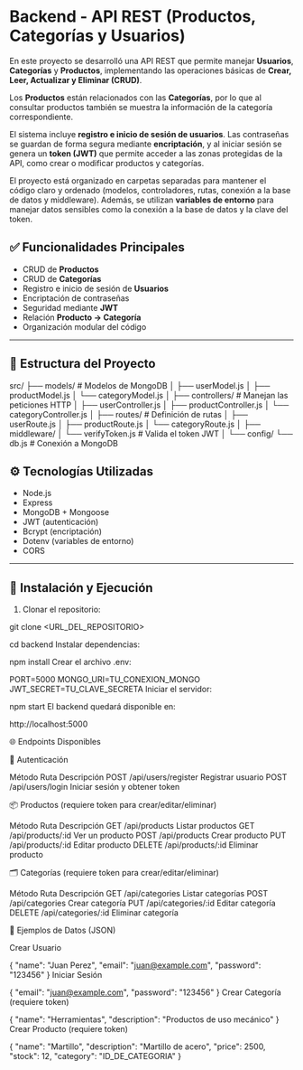 # Backend - API REST (Productos, Categorías y Usuarios)

En este proyecto se desarrolló una API REST que permite manejar **Usuarios**, **Categorías** y **Productos**, implementando las operaciones básicas de **Crear, Leer, Actualizar y Eliminar (CRUD)**.

Los **Productos** están relacionados con las **Categorías**, por lo que al consultar productos también se muestra la información de la categoría correspondiente.

El sistema incluye **registro e inicio de sesión de usuarios**. Las contraseñas se guardan de forma segura mediante **encriptación**, y al iniciar sesión se genera un **token (JWT)** que permite acceder a las zonas protegidas de la API, como crear o modificar productos y categorías.

El proyecto está organizado en carpetas separadas para mantener el código claro y ordenado (modelos, controladores, rutas, conexión a la base de datos y middleware). Además, se utilizan **variables de entorno** para manejar datos sensibles como la conexión a la base de datos y la clave del token.

## ✅ Funcionalidades Principales

- CRUD de **Productos**
- CRUD de **Categorías**
- Registro e inicio de sesión de **Usuarios**
- Encriptación de contraseñas
- Seguridad mediante **JWT**
- Relación **Producto → Categoría**
- Organización modular del código

---

## 📂 Estructura del Proyecto

src/
 ├── models/              # Modelos de MongoDB
 │   ├── userModel.js
 │   ├── productModel.js
 │   └── categoryModel.js
 │
 ├── controllers/         # Manejan las peticiones HTTP
 │   ├── userController.js
 │   ├── productController.js
 │   └── categoryController.js
 │
 ├── routes/              # Definición de rutas
 │   ├── userRoute.js
 │   ├── productRoute.js
 │   └── categoryRoute.js
 │
 ├── middleware/
 │   └── verifyToken.js   # Valida el token JWT
 │
 └── config/
     └── db.js            # Conexión a MongoDB


## ⚙️ Tecnologías Utilizadas

- Node.js
- Express
- MongoDB + Mongoose
- JWT (autenticación)
- Bcrypt (encriptación)
- Dotenv (variables de entorno)
- CORS

---

## 🧩 Instalación y Ejecución

1) Clonar el repositorio:

git clone <URL_DEL_REPOSITORIO>

cd backend
Instalar dependencias:


npm install
Crear el archivo .env:


PORT=5000
MONGO_URI=TU_CONEXION_MONGO
JWT_SECRET=TU_CLAVE_SECRETA
Iniciar el servidor:


npm start
El backend quedará disponible en:


http://localhost:5000

🌐 Endpoints Disponibles

🔐 Autenticación

Método	Ruta	Descripción
POST	/api/users/register	Registrar usuario
POST	/api/users/login	Iniciar sesión y obtener token

📦 Productos (requiere token para crear/editar/eliminar)

Método	Ruta	Descripción
GET	/api/products	Listar productos
GET	/api/products/:id	Ver un producto
POST	/api/products	Crear producto
PUT	/api/products/:id	Editar producto
DELETE	/api/products/:id	Eliminar producto

🗂️ Categorías (requiere token para crear/editar/eliminar)

Método	Ruta	Descripción
GET	/api/categories	Listar categorías
POST	/api/categories	Crear categoría
PUT	/api/categories/:id	Editar categoría
DELETE	/api/categories/:id	Eliminar categoría

📄 Ejemplos de Datos (JSON)

Crear Usuario

{
  "name": "Juan Perez",
  "email": "juan@example.com",
  "password": "123456"
}
Iniciar Sesión

{
  "email": "juan@example.com",
  "password": "123456"
}
Crear Categoría (requiere token)

{
  "name": "Herramientas",
  "description": "Productos de uso mecánico"
}
Crear Producto (requiere token)

{
  "name": "Martillo",
  "description": "Martillo de acero",
  "price": 2500,
  "stock": 12,
  "category": "ID_DE_CATEGORIA"
}

